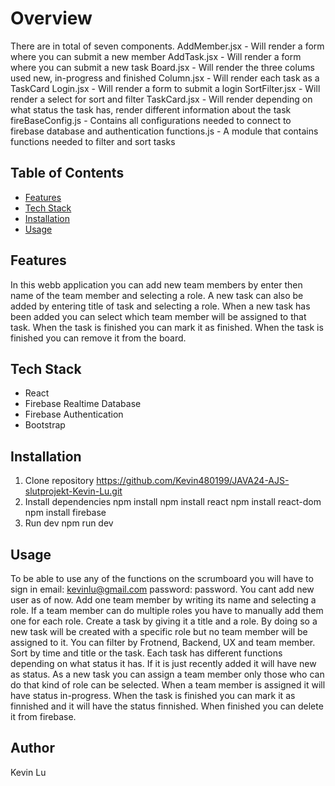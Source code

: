 # Overview
There are in total of seven components. 
AddMember.jsx - Will render a form where you can submit a new member
AddTask.jsx - Will render a form where you can submit a new task
Board.jsx - Will render the three colums used new, in-progress and finished
Column.jsx - Will render each task as a TaskCard
Login.jsx - Will render a form to submit a login
SortFilter.jsx - Will render a select for sort and filter
TaskCard.jsx - Will render depending on what status the task has, render different information about the task
fireBaseConfig.js - Contains all configurations needed to connect to firebase database and authentication
functions.js - A module that contains functions needed to filter and sort tasks

## Table of Contents
- [Features](#features)
- [Tech Stack](#tech-stack)
- [Installation](#installation)
- [Usage](#usage)


## Features
In this webb application you can add new team members by enter then name of the team member and selecting a role. A new task can also be added by entering title of task and selecting a role. When a new task has been added you can select which team member will be assigned to that task. When the task is finished you can mark it as finished. When the task is finished you can remove it from the board. 

## Tech Stack
- React
- Firebase Realtime Database
- Firebase Authentication
- Bootstrap

## Installation
1. Clone repository https://github.com/Kevin480199/JAVA24-AJS-slutprojekt-Kevin-Lu.git
2. Install dependencies
    npm install
    npm install react
    npm install react-dom
    npm install firebase
3. Run dev
    npm run dev

## Usage
To be able to use any of the functions on the scrumboard you will have to sign in email: kevinlu@gmail.com password: password. You cant add new user as of now. Add one team member by writing its name and selecting a role. If a team member can do multiple roles you have to manually add them one for each role. Create a task by giving it a title and a role. By doing so a new task will be created with a specific role but no team member will be assigned to it. You can filter by Frotnend, Backend, UX and team member. Sort by time and title or the task. 
Each task has different functions depending on what status it has. If it is just recently added it will have new as status. As a new task you can assign a team member only those who can do that kind of role can be selected. When a team member is assigned it will have status in-progress. When the task is finished you can mark it as finnished and it will have the status finnished. When finished you can delete it from firebase.

## Author
Kevin Lu